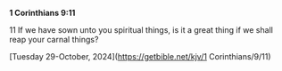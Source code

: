 **1 Corinthians 9:11**

11 If we have sown unto you spiritual things, is it a great thing if we shall reap your carnal things?

[Tuesday 29-October, 2024](https://getbible.net/kjv/1 Corinthians/9/11)
